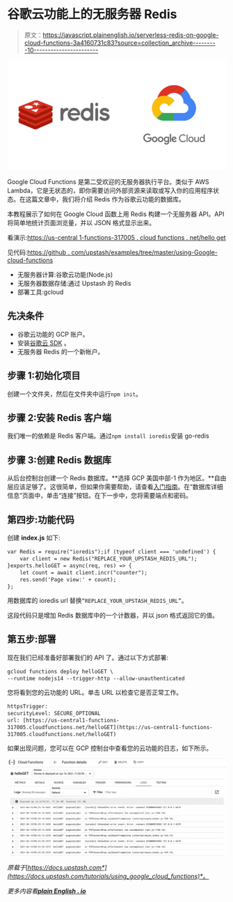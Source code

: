# 谷歌云功能上的无服务器 Redis

> 原文：<https://javascript.plainenglish.io/serverless-redis-on-google-cloud-functions-3a4160731c83?source=collection_archive---------10----------------------->

![](img/54abc642b9d01ec49698a83cad1ea87f.png)

Google Cloud Functions 是第二受欢迎的无服务器执行平台。类似于 AWS Lambda，它是无状态的，即你需要访问外部资源来读取或写入你的应用程序状态。在这篇文章中，我们将介绍 Redis 作为谷歌云功能的数据库。

本教程展示了如何在 Google Cloud 函数上用 Redis 构建一个无服务器 API。API 将简单地统计页面浏览量，并以 JSON 格式显示出来。

看演示:[https://us-central 1-functions-317005 . cloud functions . net/hello get](https://us-central1-functions-317005.cloudfunctions.net/helloGET)

见代码:[https://github . com/upstash/examples/tree/master/using-Google-cloud-functions](https://github.com/upstash/examples/tree/master/using-google-cloud-functions)

*   无服务器计算:谷歌云功能(Node.js)
*   无服务器数据存储:通过 Upstash 的 Redis
*   部署工具:gcloud

## 先决条件

*   谷歌云功能的 GCP 账户。
*   安装[谷歌云 SDK](https://cloud.google.com/sdk/docs/install) 。
*   无服务器 Redis 的一个新帐户。

## 步骤 1:初始化项目

创建一个文件夹，然后在文件夹中运行`npm init`。

## 步骤 2:安装 Redis 客户端

我们唯一的依赖是 Redis 客户端。通过`npm install ioredis`安装 go-redis

## 步骤 3:创建 Redis 数据库

从后台控制台创建一个 Redis 数据库。**选择 GCP 美国中部-1 作为地区。**自由层应该足够了。这很简单，但如果你需要帮助，请查看[入门指南](https://docs.upstash.com/)。在“数据库详细信息”页面中，单击“连接”按钮。在下一步中，您将需要端点和密码。

## 第四步:功能代码

创建 **index.js** 如下:

```
var Redis = require("ioredis");if (typeof client === 'undefined') {
    var client = new Redis("REPLACE_YOUR_UPSTASH_REDIS_URL");
}exports.helloGET = async(req, res) => {
    let count = await client.incr("counter");
    res.send('Page view:' + count);
};
```

用数据库的 ioredis url 替换`“REPLACE_YOUR_UPSTASH_REDIS_URL”`。

这段代码只是增加 Redis 数据库中的一个计数器，并以 json 格式返回它的值。

## 第五步:部署

现在我们已经准备好部署我们的 API 了。通过以下方式部署:

```
gcloud functions deploy helloGET \
--runtime nodejs14 --trigger-http --allow-unauthenticated
```

您将看到您的云功能的 URL。单击 URL 以检查它是否正常工作。

```
httpsTrigger:
securityLevel: SECURE_OPTIONAL
url: [https://us-central1-functions-317005.cloudfunctions.net/helloGET](https://us-central1-functions-317005.cloudfunctions.net/helloGET)
```

如果出现问题，您可以在 GCP 控制台中查看您的云功能的日志，如下所示。

![](img/bd04b9ab853a23f3a6d90cc40a032611.png)

*原载于*[*https://docs.upstash.com*](https://docs.upstash.com/tutorials/using_google_cloud_functions)*。*

*更多内容看*[***plain English . io***](http://plainenglish.io)